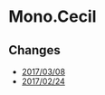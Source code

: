 # Mono.Cecil

## Changes

* [2017/03/08](https://github.com/zebmason/cecil/commit/6515213e7c407f90ff30a6a1a9fb8117f035bb31)
* [2017/02/24](https://github.com/zebmason/cecil/commit/ac78837d3ba50ee72bb02d19fcf1205355acc3d0)
